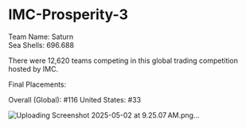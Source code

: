 # IMC-Prosperity-3

Team Name: Saturn  
Sea Shells: 696.688

There were 12,620 teams competing in this global trading competition hosted by IMC.


Final Placements:

Overall (Global): #116
United States: #33

![Uploading Screenshot 2025-05-02 at 9.25.07 AM.png…]()
